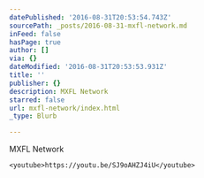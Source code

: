 ```yaml
---
datePublished: '2016-08-31T20:53:54.743Z'
sourcePath: _posts/2016-08-31-mxfl-network.md
inFeed: false
hasPage: true
author: []
via: {}
dateModified: '2016-08-31T20:53:53.931Z'
title: ''
publisher: {}
description: MXFL Network
starred: false
url: mxfl-network/index.html
_type: Blurb

---
```

MXFL Network

    <youtube>https://youtu.be/SJ9oAHZJ4iU</youtube>